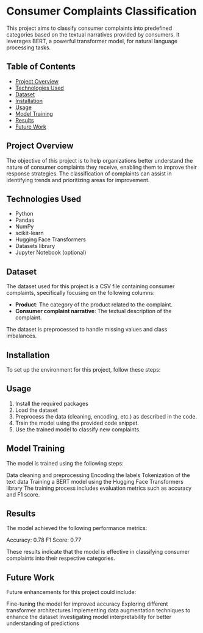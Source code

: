 # Consumer Complaints Classification

This project aims to classify consumer complaints into predefined categories based on the textual narratives provided by consumers. It leverages BERT, a powerful transformer model, for natural language processing tasks.

## Table of Contents
- [Project Overview](#project-overview)
- [Technologies Used](#technologies-used)
- [Dataset](#dataset)
- [Installation](#installation)
- [Usage](#usage)
- [Model Training](#model-training)
- [Results](#results)
- [Future Work](#future-work)

## Project Overview
The objective of this project is to help organizations better understand the nature of consumer complaints they receive, enabling them to improve their response strategies. The classification of complaints can assist in identifying trends and prioritizing areas for improvement.

## Technologies Used
- Python
- Pandas
- NumPy
- scikit-learn
- Hugging Face Transformers
- Datasets library
- Jupyter Notebook (optional)

## Dataset
The dataset used for this project is a CSV file containing consumer complaints, specifically focusing on the following columns:
- **Product**: The category of the product related to the complaint.
- **Consumer complaint narrative**: The textual description of the complaint.

The dataset is preprocessed to handle missing values and class imbalances.

## Installation
To set up the environment for this project, follow these steps:

## Usage
1. Install the required packages
2. Load the dataset
3. Preprocess the data (cleaning, encoding, etc.) as described in the code.
4. Train the model using the provided code snippet.
5. Use the trained model to classify new complaints.

## Model Training
The model is trained using the following steps:

Data cleaning and preprocessing
Encoding the labels
Tokenization of the text data
Training a BERT model using the Hugging Face Transformers library
The training process includes evaluation metrics such as accuracy and F1 score.

## Results
The model achieved the following performance metrics:

Accuracy: 0.78
F1 Score: 0.77

These results indicate that the model is effective in classifying consumer complaints into their respective categories.

## Future Work
Future enhancements for this project could include:

Fine-tuning the model for improved accuracy
Exploring different transformer architectures
Implementing data augmentation techniques to enhance the dataset
Investigating model interpretability for better understanding of predictions




